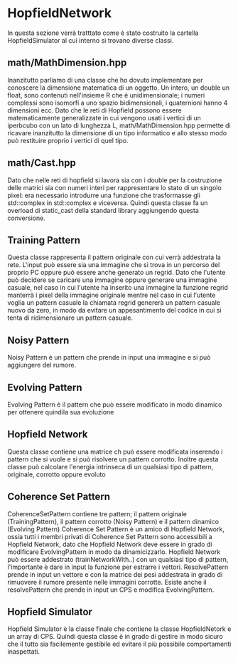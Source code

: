 # HopfieldNetwork
In questa sezione verrà tratttato come è stato costruito la cartella HopfieldSimulator al cui interno si trovano diverse classi.
## math/MathDimension.hpp
Inanzitutto parliamo di una classe che ho dovuto implementare per conoscere la dimensione matematica di un oggetto. Un intero, un double un float, sono contenuti nell'insieme R che è unidimensionale; i numeri complessi sono isomorfi a uno spazio bidimensionali, i quaternioni hanno 4 dimensioni ecc. Dato che le reti di Hopfield possono essere matematicamente generalizzate in cui vengono usati i vertici di un iperbcubo con un lato di lunghezza L, math/MathDimension.hpp permette di ricavare inanzitutto la dimensione di un tipo informatico e allo stesso modo può restituire proprio i vertici di quel tipo.
## math/Cast.hpp
Dato che nelle reti di hopfield si lavora sia con i double per la costruzione delle matrici sia con numeri interi per rappresentare lo stato di un singolo pixel: era necessario introdurre una funzione che trasformasse gli std::complex<int> in std::complex<double> e viceversa. Quindi questa classe fa un overload di static_cast della standard library aggiungendo questa conversione.

## Training Pattern 
Questa classe rappresenta il pattern originale con cui verrà addestrata la rete. L'input può essere sia una immagine che si trova in un percorso del proprio PC oppure può essere anche generato un regrid. Dato che l'utente può decidere se caricare una immagine oppure generare una immagine casuale, nel caso in cui l'utente ha inserito una immagine la funzione regrid manterrà i pixel della immagine originale mentre nel caso in cui l'utente voglia un pattern casuale la chiamata regrid genererà un pattern casuale nuovo da zero, in modo da evitare un appesantimento del codice in cui si tenta di ridimensionare un pattern casuale.

## Noisy Pattern
Noisy Pattern è un pattern che prende in input una immagine e si può aggiungere del rumore.

## Evolving Pattern
Evolving Pattern è il pattern che può essere modificato in modo dinamico per ottenere quindila sua evoluzione

## Hopfield Network
Questa classe contiene una matrice ch può essere modificata inserendo i pattern che si vuole e si può risolvere un pattern corrotto. Inoltre questa classe può calcolare l'energia intrinseca di un qualsiasi tipo di pattern, originale, corrotto oppure evoluto

## Coherence Set Pattern
CoherenceSetPattern contiene tre pattern; il pattern originale (TrainingPattern),  il pattern corrotto (Noisy Pattern) e il pattern dinamico (Evolving Pattern)
Coherence Set Pattern è un amico di Hopfield Network, ossia tutti i membri privati di Coherence Set Pattern sono accessibili a Hopfield Network, dato che Hopfield Network deve essere in grado di modificare EvolvingPattern in modo da dinamicizzarlo. Hopfield Network  può essere addestrato (trainNetworkWith..) con un qualsiasi tipo di pattern, l'importante è dare in input la funzione per estrarre i vettori. ResolvePattern prende in input un vettore e con la matrice dei pesi addestrata in grado di rimuovere il rumore presente nelle immagini corrotte. Esiste anche il resolvePattern che prende in input un CPS e modifica EvolvingPattern. 

## Hopfield Simulator
Hopfield Simulator  è la classe finale che contiene la classe HopfieldNetork e un array di CPS. Quindi questa classe è in grado di gestire in modo sicuro che il tutto sia facilemente gestibile ed evitare il più possibile comportamenti inaspettati.
